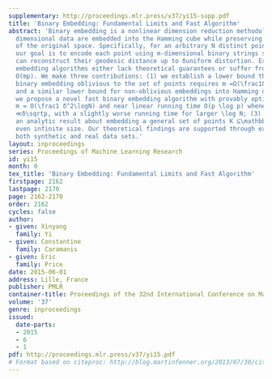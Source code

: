 ```yaml
---
supplementary: http://proceedings.mlr.press/v37/yi15-supp.pdf
title: 'Binary Embedding: Fundamental Limits and Fast Algorithm'
abstract: 'Binary embedding is a nonlinear dimension reduction methodology where high
  dimensional data are embedded into the Hamming cube while preserving the structure
  of the original space. Specifically, for an arbitrary N distinct points in \mathbbS^p-1,
  our goal is to encode each point using m-dimensional binary strings such that we
  can reconstruct their geodesic distance up to δuniform distortion. Existing binary
  embedding algorithms either lack theoretical guarantees or suffer from running time
  O(mp). We make three contributions: (1) we establish a lower bound that shows any
  binary embedding oblivious to the set of points requires m =Ω(\frac1δ^2\logN) bits
  and a similar lower bound for non-oblivious embeddings into Hamming distance; (2)
  we propose a novel fast binary embedding algorithm with provably optimal bit complexity
  m = O(\frac1 δ^2\logN) and near linear running time O(p \log p) whenever \log N
  ≪δ\sqrtp, with a slightly worse running time for larger \log N; (3) we also provide
  an analytic result about embedding a general set of points K ⊆\mathbbS^p-1 with
  even infinite size. Our theoretical findings are supported through experiments on
  both synthetic and real data sets.'
layout: inproceedings
series: Proceedings of Machine Learning Research
id: yi15
month: 0
tex_title: 'Binary Embedding: Fundamental Limits and Fast Algorithm'
firstpage: 2162
lastpage: 2170
page: 2162-2170
order: 2162
cycles: false
author:
- given: Xinyang
  family: Yi
- given: Constantine
  family: Caramanis
- given: Eric
  family: Price
date: 2015-06-01
address: Lille, France
publisher: PMLR
container-title: Proceedings of the 32nd International Conference on Machine Learning
volume: '37'
genre: inproceedings
issued:
  date-parts:
  - 2015
  - 6
  - 1
pdf: http://proceedings.mlr.press/v37/yi15.pdf
# Format based on citeproc: http://blog.martinfenner.org/2013/07/30/citeproc-yaml-for-bibliographies/
---
```

